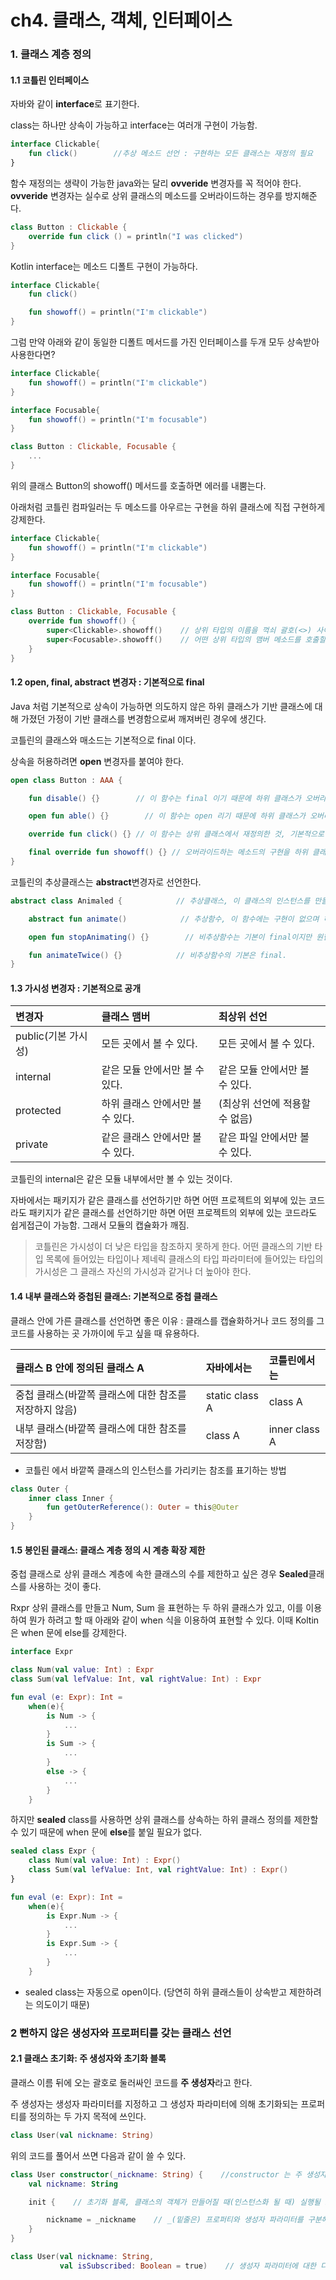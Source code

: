 # ch4. 클래스, 객체, 인터페이스

### 1. 클래스 계층 정의

#### 1.1 코틀린 인터페이스

자바와 같이 **interface**로 표기한다.

class는 하나만 상속이 가능하고 interface는 여러개 구현이 가능함.

```kotlin
interface Clickable{
    fun click()        //추상 메소드 선언 : 구현하는 모든 클래스는 재정의 필요
}
```

함수 재정의는 생략이 가능한 java와는 달리 **ovveride** 변경자를 꼭 적어야 한다. **ovveride** 변경자는 실수로 상위 클래스의 메소드를 오버라이드하는 경우를 방지해준다.

```kotlin
class Button : Clickable {
    override fun click () = println("I was clicked")
}
```

Kotlin interface는 메소드 디폴트 구현이 가능하다.

```kotlin
interface Clickable{
    fun click()

    fun showoff() = println("I'm clickable")
}
```

그럼 만약 아래와 같이 동일한 디폴트 메서드를 가진 인터페이스를 두개 모두 상속받아 사용한다면?

```kotlin
interface Clickable{
    fun showoff() = println("I'm clickable")
}

interface Focusable{
    fun showoff() = println("I'm focusable")
}

class Button : Clickable, Focusable {
    ...
}
```

위의 클래스 Button의 showoff\(\) 메서드를 호출하면 에러를 내뿜는다.

아래처럼 코틀린 컴파일러는 두 메소드를 아우르는 구현을 하위 클래스에 직접 구현하게 강제한다.

```kotlin
interface Clickable{
    fun showoff() = println("I'm clickable")
}

interface Focusable{
    fun showoff() = println("I'm focusable")
}

class Button : Clickable, Focusable {
    override fun showoff() {
        super<Clickable>.showoff()    // 상위 타입의 이름을 꺽쇠 괄호(<>) 사이에 넣어서 "super"를 지정하면
        super<Focusable>.showoff()    // 어떤 상위 타입의 맴버 메소드를 호출할지 지정할 수 있다.
    }
}
```

#### 1.2 open, final, abstract 변경자 : 기본적으로 final

Java 처럼 기본적으로 상속이 가능하면 의도하지 않은 하위 클래스가 기반 클래스에 대해 가졌던 가정이 기반 클래스를 변경함으로써 깨져버린 경우에 생긴다.

코틀린의 클래스와 매소드는 기본적으로 final 이다.

상속을 허용하려면 **open** 변경자를 붙여야 한다.

```kotlin
open class Button : AAA {

    fun disable() {}        // 이 함수는 final 이기 때문에 하위 클래스가 오버라이드 할 수 없음

    open fun able() {}        // 이 함수는 open 리기 때문에 하위 클래스가 오버라이드 할 수 있음

    override fun click() {} // 이 함수는 상위 클래스에서 재정의한 것, 기본적으로 open 이다

    final override fun showoff() {} // 오버라이드하는 메소드의 구현을 하위 클래스에서 오버라이드하지 못하게 금지하려면 앞에 final을 붙여라
}
```

코틀린의 추상클래스는 **abstract**변경자로 선언한다.

```kotlin
abstract class Animaled {            // 추상클래스, 이 클래스의 인스턴스를 만들 수 없음.

    abstract fun animate()            // 추상함수, 이 함수에는 구현이 없으며 하위 클래스는 무조건 재정의 해야함

    open fun stopAnimating() {}        // 비추상함수는 기본이 final이지만 원한다면 open할 수 있음

    fun animateTwice() {}            // 비추상함수의 기본은 final.
}
```

#### 1.3 가시성 변경자 : 기본적으로 공개

| 변경자 | 클래스 맴버 | 최상위 선언 |
| :--- | :--- | :--- |
| public\(기본 가시성\) | 모든 곳에서 볼 수 있다. | 모든 곳에서 볼 수 있다. |
| internal | 같은 모듈 안에서만 볼 수 있다. | 같은 모듈 안에서만 볼 수 있다. |
| protected | 하위 클래스 안에서만 볼 수 있다. | \(최상위 선언에 적용할 수 없음\) |
| private | 같은 클래스 안에서만 볼 수 있다. | 같은 파일 안에서만 볼 수 있다. |

코틀린의 internal은 같은 모듈 내부에서만 볼 수 있는 것이다.

자바에서는 패키지가 같은 클래스를 선언하기만 하면 어떤 프로젝트의 외부에 있는 코드라도 패키지가 같은 클래스를 선언하기만 하면 어떤 프로젝트의 외부에 있는 코드라도 쉽게접근이 가능함. 그래서 모듈의 캡슐화가 깨짐.

> 코틀린은 가시성이 더 낮은 타입을 참조하지 못하게 한다. 어떤 클래스의 기반 타입 목록에 들어있는 타입이나 제네릭 클래스의 타입 파라미터에 들어있는 타입의 가시성은 그 클래스 자신의 가시성과 같거나 더 높아야 한다.

#### 1.4 내부 클래스와 중첩된 클래스: 기본적으로 중첩 클래스

클래스 안에 가른 클래스를 선언하면 좋은 이유 : 클래스를 캡슐화하거나 코드 정의를 그 코드를 사용하는 곳 가까이에 두고 싶을 때 유용하다.

| 클래스 B 안에 정의된 클래스 A | 자바에서는 | 코틀린에서는 |
| :--- | :--- | :--- |
| 중첩 클래스\(바깥쪽 클래스에 대한 참조를 저장하지 않음\) | static class A | class A |
| 내부 클래스\(바깥쪽 클래스에 대한 참조를 저장함\) | class A | inner class A |

* 코틀린 에서 바깥쪽 클래스의 인스턴스를 가리키는 참조를 표기하는 방법

```kotlin
class Outer {
    inner class Inner {
        fun getOuterReference(): Outer = this@Outer
    }
}
```

#### 1.5 봉인된 클래스: 클래스 계층 정의 시 계층 확장 제한

중첩 클래스로 상위 클래스 계층에 속한 클래스의 수를 제한하고 싶은 경우 **Sealed**클래스를 사용하는 것이 좋다.

Rxpr 상위 클래스를 만들고 Num, Sum 을 표현하는 두 하위 클래스가 있고, 이를 이용하여 뭔가 하려고 할 때 아래와 같이 when 식을 이용하여 표현할 수 있다. 이때 Koltin 은 when 문에 else를 강제한다.

```kotlin
interface Expr

class Num(val value: Int) : Expr
class Sum(val lefValue: Int, val rightValue: Int) : Expr

fun eval (e: Expr): Int =
    when(e){
        is Num -> {
            ...
        }
        is Sum -> {
            ...
        }
        else -> {
            ...
        }
    }
```

하지만 **sealed** class를 사용하면 상위 클래스를 상속하는 하위 클래스 정의를 제한할 수 있기 때문에 when 문에 **else**를 붙일 필요가 없다.

```kotlin
sealed class Expr {
    class Num(val value: Int) : Expr()
    class Sum(val lefValue: Int, val rightValue: Int) : Expr()
}

fun eval (e: Expr): Int =
    when(e){
        is Expr.Num -> {
            ...
        }
        is Expr.Sum -> {
            ...
        }
    }
```

* sealed class는 자동으로 open이다. \(당연히 하위 클래스들이 상속받고 제한하려는 의도이기 때문\)

### 2 뻔하지 않은 생성자와 프로퍼티를 갖는 클래스 선언

#### 2.1 클래스 초기화: 주 생성자와 초기화 블록

클래스 이름 뒤에 오는 괄호로 둘러싸인 코드를 **주 생성자**라고 한다.

주 생성자는 생성자 파라미터를 지정하고 그 생성자 파라미터에 의해 초기화되는 프로퍼티를 정의하는 두 가지 목적에 쓰인다.

```kotlin
class User(val nickname: String)
```

위의 코드를 풀어서 쓰면 다음과 같이 쓸 수 있다.

```kotlin
class User constructor(_nickname: String) {    //constructor 는 주 생성자나 부 생성자를 정의할 때 사용됨
    val nickname: String

    init {    // 초기화 블록, 클래스의 객체가 만들어질 때(인스턴스화 될 때) 실행될 초기화 코드가 들어간다. 주 생성자와 함께 사용된다.

        nickname = _nickname    // _(밑줄은) 프로퍼티와 생성자 파라미터를 구분해준다.
    }
}
```

```kotlin
class User(val nickname: String,
           val isSubscribed: Boolean = true)    // 생성자 파라미터에 대한 디폴트 값을 제공한다.
```

